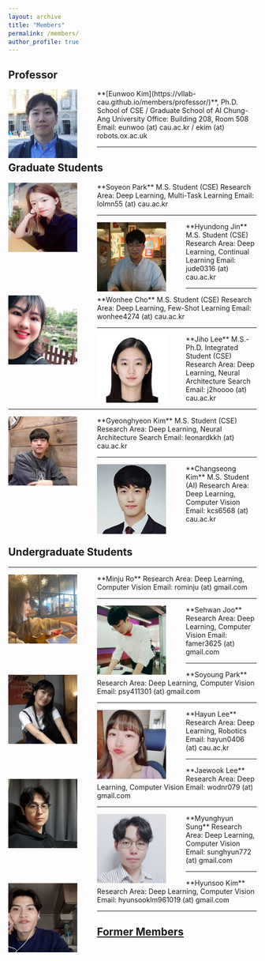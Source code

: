 ```yaml
---
layout: archive
title: "Members"
permalink: /members/
author_profile: true
---
```

## Professor
<img src='/images/IMG_6690_small.jpg' width="140" align="left" style="margin-right:40px">
**[Eunwoo Kim](https://vllab-cau.github.io/members/professor/)**, Ph.D.    
School of CSE / Graduate School of AI       
Chung-Ang University         
Office: Building 208, Room 508   
Email: eunwoo (at) cau.ac.kr / ekim (at) robots.ox.ac.uk   

-----
## Graduate Students
<img src='/images/Soyeon Park.jpg' width="140" align="left" style="margin-right:40px">
**Soyeon Park**      
M.S. Student (CSE)     
Research Area: Deep Learning, Multi-Task Learning       
Email: lolmn55 (at) cau.ac.kr    

-----
<img src='/images/Hyundong Jin.jpg' width="140" align="left" style="margin-right:40px">
**Hyundong Jin**    
M.S. Student (CSE)      
Research Area: Deep Learning, Continual Learning       
Email: jude0316 (at) cau.ac.kr    

-----
<img src='/images/wonhee300.jpg' width="140" align="left" style="margin-right:40px">
**Wonhee Cho**  
M.S. Student (CSE)      
Research Area: Deep Learning, Few-Shot Learning        
Email: wonhee4274 (at) cau.ac.kr 

-----
<img src='/images/Jiho Lee.PNG' width="140" align="left" style="margin-right:40px">
**Jiho Lee**       
M.S.-Ph.D. Integrated Student (CSE)      
Research Area: Deep Learning, Neural Architecture Search                
Email: j2hoooo (at) cau.ac.kr


-----
<img src='/images/Gyeonghyeon Kim.png' width="140" align="left" style="margin-right:40px">
**Gyeonghyeon Kim**      
M.S. Student (CSE)       
Research Area: Deep Learning, Neural Architecture Search       
Email: leonardkkh (at) cau.ac.kr


-----
<img src='/images/Changseong Kim.jpg' width="140" align="left" style="margin-right:40px">
**Changseong Kim**      
M.S. Student (AI)   
Research Area: Deep Learning, Computer Vision           
Email: kcs6568 (at) cau.ac.kr      <br><br>



## Undergraduate Students  

-----
<img src='/images/Minju Ro.png' width="140" align="left" style="margin-right:40px">      
**Minju Ro**       
Research Area: Deep Learning, Computer Vision           
Email: rominju (at) gmail.com   

-----
<img src='/images/Sehwan Joo.jpg' width="140" align="left" style="margin-right:40px">      
**Sehwan Joo**       
Research Area: Deep Learning, Computer Vision           
Email: famer3625 (at) gmail.com   

-----
<img src='/images/Soyong Park.jpg' width="140" align="left" style="margin-right:40px">      
**Soyoung Park**       
Research Area: Deep Learning, Computer Vision           
Email: psy411301 (at) gmail.com  

-----
<img src='/images/Hayun Lee.jpg' width="140" align="left" style="margin-right:40px">      
**Hayun Lee**       
Research Area: Deep Learning, Robotics           
Email: hayun0406 (at) cau.ac.kr


-----
<img src='/images/Jaewook Lee.jpg' width="140" align="left" style="margin-right:40px">      
**Jaewook Lee**       
Research Area: Deep Learning, Computer Vision           
Email: wodnr079 (at) gmail.com  


-----
<img src='/images/Myunghyun Sung.jpg' width="140" align="left" style="margin-right:40px">      
**Myunghyun Sung**       
Research Area: Deep Learning, Computer Vision           
Email: sunghyun772 (at) gmail.com  


-----
<img src='/images/Hyunsoo Kim.jpg' width="140" align="left" style="margin-right:40px">      
**Hyunsoo Kim**       
Research Area: Deep Learning, Computer Vision           
Email: hyunsooklm961019 (at) gmail.com  

------
## [Former Members](https://vllab-cau.github.io/alumni/)

